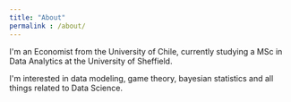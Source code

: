 ```yaml
---
title: "About"
permalink : /about/
---
```


I'm an Economist from the University of Chile, currently studying a MSc in Data Analytics at the University of Sheffield.

I'm interested in data modeling, game theory, bayesian statistics and all things related to Data Science.
